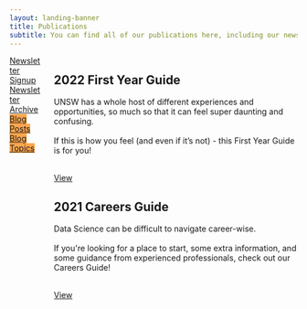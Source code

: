 ```yaml
---
layout: landing-banner
title: Publications
subtitle: You can find all of our publications here, including our newsletters and guides!
---
```


<div class="hero-body background-shade">
    <div class="container">
        <div class="columns">
            <div class="column is-10 is-offset-1">
                <div class="columns featured-post is-multiline">
                    <div class="column is-12 post" style="padding-bottom: 5%">
                        <article class="columns featured">
                            <div class="column is-3 featured-content va centered">
                                <a href="/contact" class="button is-warning is-large is-fullwidth">Newsletter Signup</a>
                            </div>
                            <div class="column is-3 featured-content va centered">
                                <a href="https://us19.campaign-archive.com/home/?u=8dc568d0db37b26ed75ba4d94&id=01f8128da2" target="_blank" class="button is-warning is-large is-fullwidth">Newsletter Archive</a>
                            </div>
                            <div class="column is-3 featured-content va centered">
                                <a href="/blog" class="button is-large is-fullwidth" style="background-color: #ffa64d">Blog Posts</a>
                            </div>
                            <div class="column is-3 featured-content va centered">
                                <a href="/blog/topics" class="button is-large is-fullwidth" style="background-color: #ffa64d">Blog Topics</a>
                            </div>
                        </article>
                    </div>
                    <div class="column is-12 post">
                        <article class="columns featured">
                            <div class="column is-6 featured-content va centered">
                                <div>
                                    <h1 class="title post-title">2022 First Year Guide</h1>
                                    <p class="post-excerpt">
                                        UNSW has a whole host of different experiences and opportunities, so much so that it can feel super daunting and confusing.
                                        <br><br>
                                        If this is how you feel (and even if it’s not) - this First Year Guide is for you!
                                    </p>
                                    <br>
                                    <a href="first-year-guide" class="button is-primary">View</a>
                                    <br> 
                                </div>
                            </div>
                            <div class="column is-6 featured-content va centered">
                                <h1 class="title post-title">2021 Careers Guide</h1>
                                <p class="post-excerpt">
                                    Data Science can be difficult to navigate career-wise. 
                                    <br><br>
                                    If you're looking for a place to start, some extra information, and some guidance from experienced professionals, check out our Careers Guide!
                                </p>
                                <br>
                                <a href="careers-guide" class="button is-primary">View</a>
                                <br>
                            </div>
                        </article>
                    </div>
                </div>
            </div>
        </div>
    </div>
</div>
